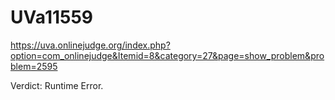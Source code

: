 # UVa11559
https://uva.onlinejudge.org/index.php?option=com_onlinejudge&Itemid=8&category=27&page=show_problem&problem=2595

Verdict: Runtime Error.
